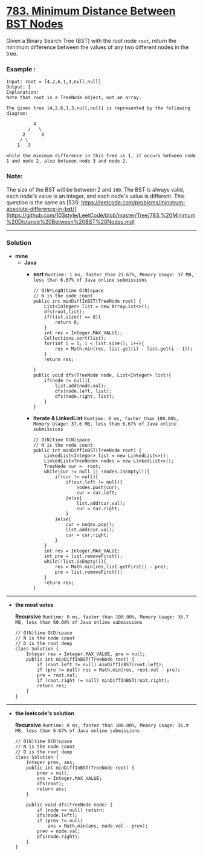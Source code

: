 # [783. Minimum Distance Between BST Nodes](https://leetcode.com/problems/minimum-distance-between-bst-nodes/)

Given a Binary Search Tree (BST) with the root node `root`, return the minimum difference between the values of any two different nodes in the tree.

### Example :
```
Input: root = [4,2,6,1,3,null,null]
Output: 1
Explanation:
Note that root is a TreeNode object, not an array.

The given tree [4,2,6,1,3,null,null] is represented by the following diagram:

          4
        /   \
      2      6
     / \    
    1   3  

while the minimum difference in this tree is 1, it occurs between node 1 and node 2, also between node 3 and node 2.
```

### Note:
The size of the BST will be between 2 and `100`.
The BST is always valid, each node's value is an integer, and each node's value is different.
This question is the same as [530: https://leetcode.com/problems/minimum-absolute-difference-in-bst/](https://github.com/103style/LeetCode/blob/master/Tree/783.%20Minimum%20Distance%20Between%20BST%20Nodes.md)

---

### Solution
* **mine**
  * **Java**
    * **sort** `Runtime: 1 ms, faster than 21.67%, Memory Usage: 37 MB, less than 6.67% of Java online submissions`
      ```
      // O(N*LogN)time O(N)space
      // N is the node count
      public int minDiffInBST(TreeNode root) {
          List<Integer> list = new ArrayList<>();
          dfs(root,list);
          if(list.size() == 0){
              return 0;
          }
          int res = Integer.MAX_VALUE;;
          Collections.sort(list);
          for(int i = 1; i < list.size(); i++){
              res = Math.min(res, list.get(i) - list.get(i - 1));
          }
          return res;

      }
      public void dfs(TreeNode node, List<Integer> list){
          if(node != null){
              list.add(node.val);
              dfs(node.left, list);
              dfs(node.right, list);
          }
      }
      ```
      
    * **Iterate & LinkedList** `Runtime: 0 ms, faster than 100.00%, Memory Usage: 37.6 MB, less than 6.67% of Java online submissions`
      ```
      // O(N)time O(N)space
      // N is the node count
      public int minDiffInBST(TreeNode root) {
          LinkedList<Integer> list = new LinkedList<>();
          LinkedList<TreeNode> nodes = new LinkedList<>();
          TreeNode cur =  root;
          while(cur != null || !nodes.isEmpty()){
              if(cur != null){
                  if(cur.left != null){
                      nodes.push(cur);
                      cur = cur.left;
                  }else{
                      list.add(cur.val);
                      cur = cur.right;
                  }
              }else{
                  cur = nodes.pop();
                  list.add(cur.val);
                  cur = cur.right;
              }
          }
          int res = Integer.MAX_VALUE;
          int pre = list.removeFirst();
          while(!list.isEmpty()){
              res = Math.min(res,list.getFirst() - pre);
              pre = list.removeFirst();
          }
          return res;
      }
      ```
  
---

* **the most votes**
  
  **Recursive** `Runtime: 0 ms, faster than 100.00%, Memory Usage: 36.7 MB, less than 60.00% of Java online submissions`
  ```
  // O(N)time O(D)space
  // N is the node count
  // D is the root deep
  class Solution {
      Integer res = Integer.MAX_VALUE, pre = null;
      public int minDiffInBST(TreeNode root) {
          if (root.left != null) minDiffInBST(root.left);
          if (pre != null) res = Math.min(res, root.val - pre);
          pre = root.val;
          if (root.right != null) minDiffInBST(root.right);
          return res;
      }
  }
  ```

---

* **the leetcode's solution**

  **Recursive** `Runtime: 0 ms, faster than 100.00%, Memory Usage: 36.9 MB, less than 6.67% of Java online submissions`
  ```
  // O(N)time O(D)space
  // N is the node count
  // D is the root deep
  class Solution {
      Integer prev, ans;
      public int minDiffInBST(TreeNode root) {
          prev = null;
          ans = Integer.MAX_VALUE;
          dfs(root);
          return ans;
      }

      public void dfs(TreeNode node) {
          if (node == null) return;
          dfs(node.left);
          if (prev != null)
              ans = Math.min(ans, node.val - prev);
          prev = node.val;
          dfs(node.right);
      }
  }
  ```



